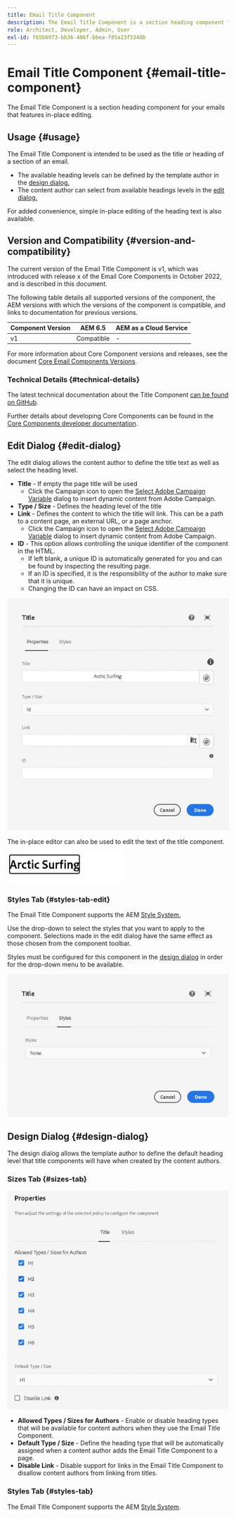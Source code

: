 ```yaml
---
title: Email Title Component
description: The Email Title Component is a section heading component for your emails that features in-place editing.
role: Architect, Developer, Admin, User
exl-id: f65b6973-bb36-406f-bbea-f85a23f5340b
---
```


# Email Title Component {#email-title-component}

The Email Title Component is a section heading component for your emails that features in-place editing.

## Usage {#usage}

The Email Title Component is intended to be used as the title or heading of a section of an email.

* The available heading levels can be defined by the template author in the [design dialog.](#design-dialog)
* The content author can select from available headings levels in the [edit dialog.](#edit-dialog)

For added convenience, simple in-place editing of the heading text is also available.

## Version and Compatibility {#version-and-compatibility}

The current version of the Email Title Component is v1, which was introduced with release x of the Email Core Components in October 2022, and is described in this document.

The following table details all supported versions of the component, the AEM versions with which the versions of the component is compatible, and links to documentation for previous versions.

|Component Version|AEM 6.5|AEM as a Cloud Service|
|---|---|---|
|v1|Compatible|-|

For more information about Core Component versions and releases, see the document [Core Email Components Versions](/help/versions.md).

### Technical Details {#technical-details}

The latest technical documentation about the Title Component [can be found on GitHub](https://adobe.com/go/aem_cmp_tech_email_title_v1).

Further details about developing Core Components can be found in the [Core Components developer documentation](/help/developing/overview.md).

## Edit Dialog {#edit-dialog}

The edit dialog allows the content author to define the title text as well as select the heading level.

* **Title** - If empty the page title will be used
  * Click the Campaign icon to open the [Select Adobe Campaign Variable](/help/email/campaign-variables.md) dialog to insert dynamic content from Adobe Campaign.
* **Type / Size** - Defines the heading level of the title
* **Link** - Defines the content to which the title will link. This can be a path to a content page, an external URL, or a page anchor.
  * Click the Campaign icon to open the [Select Adobe Campaign Variable](/help/email/campaign-variables.md) dialog to insert dynamic content from Adobe Campaign.
* **ID** - This option allows controlling the unique identifier of the component in the HTML.
  * If left blank, a unique ID is automatically generated for you and can be found by inspecting the resulting page.
  * If an ID is specified, it is the responsibility of the author to make sure that it is unique.
  * Changing the ID can have an impact on CSS.

![Email Title Component's edit dialog](/help/email/assets/email-title-edit.png)

The in-place editor can also be used to edit the text of the title component.

![In-place editing of Email Title Component](/help/email/assets/email-title-edit-inline.png)

### Styles Tab {#styles-tab-edit}

The Email Title Component supports the AEM [Style System.](/help/get-started/authoring.md#component-styling)

Use the drop-down to select the styles that you want to apply to the component. Selections made in the edit dialog have the same effect as those chosen from the component toolbar.

Styles must be configured for this component in the [design dialog](#design-dialog) in order for the drop-down menu to be available.

![Styles tab of the edit dialog of Title Component](/help/email/assets/email-title-edit-styles.png)

## Design Dialog {#design-dialog}

The design dialog allows the template author to define the default heading level that title components will have when created by the content authors.

### Sizes Tab {#sizes-tab}

![Title Component's design dialog](/help/email/assets/email-title-design.png)

* **Allowed Types / Sizes for Authors** - Enable or disable heading types that will be available for content authors when they use the Email Title Component.
* **Default Type / Size** - Define the heading type that will be automatically assigned when a content author adds the Email Title Component to a page.
* **Disable Link** - Disable support for links in the Email Title Component to disallow content authors from linking from titles.

### Styles Tab {#styles-tab}

The Email Title Component supports the AEM [Style System](/help/get-started/authoring.md#component-styling).
